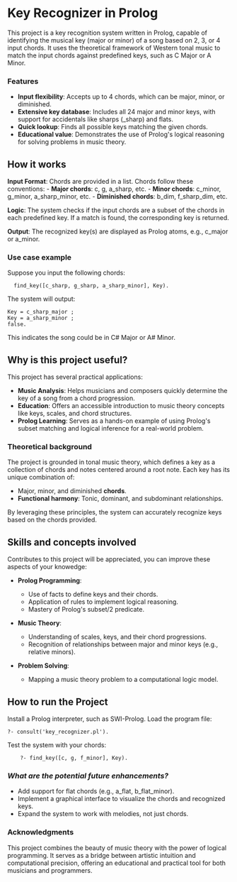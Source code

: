# Key Recognizer in Prolog #

This project is a key recognition system written in Prolog, capable of identifying the musical key (major or minor) of a song based on 2, 3, or 4 input chords. It uses the theoretical framework of Western tonal music to match the input chords against predefined keys, such as C Major or A Minor.
### Features ### 

  - **Input flexibility**: Accepts up to 4 chords, which can be major, minor, or diminished.
  - **Extensive key database**: Includes all 24 major and minor keys, with support for accidentals like sharps (_sharp) and flats.
  - **Quick lookup**: Finds all possible keys matching the given chords.
  - **Educational value**: Demonstrates the use of Prolog's logical reasoning for solving problems in music theory.

## How it works ##

  **Input Format**: Chords are provided in a list. Chords follow these conventions:
        - **Major chords**: c, g, a_sharp, etc.
        - **Minor chords**: c_minor, g_minor, a_sharp_minor, etc.
        - **Diminished chords**: b_dim, f_sharp_dim, etc.

  **Logic**: The system checks if the input chords are a subset of the chords in each predefined key. If a match is found, the corresponding key is returned.

  **Output**: The recognized key(s) are displayed as Prolog atoms, e.g., c_major or a_minor.

### Use case example ###

Suppose you input the following chords:

```
  find_key([c_sharp, g_sharp, a_sharp_minor], Key).
```

The system will output:
```
Key = c_sharp_major ;
Key = a_sharp_minor ;
false.
```

This indicates the song could be in C# Major or A# Minor.
## Why is this project useful? ##

This project has several practical applications:

   -  **Music Analysis**: Helps musicians and composers quickly determine the key of a song from a chord progression.
   -  **Education**: Offers an accessible introduction to music theory concepts like keys, scales, and chord structures.
   -  **Prolog Learning**: Serves as a hands-on example of using Prolog's subset matching and logical inference for a real-world problem.

### Theoretical background ###

The project is grounded in tonal music theory, which defines a key as a collection of chords and notes centered around a root note. Each key has its unique combination of:

  - Major, minor, and diminished **chords**.
  - **Functional harmony**: Tonic, dominant, and subdominant relationships.

By leveraging these principles, the system can accurately recognize keys based on the chords provided.
## Skills and concepts involved ##
Contributes to this project will be appreciated, you can improve these aspects of your knowedge:

  - **Prolog Programming**:
      - Use of facts to define keys and their chords.
      - Application of rules to implement logical reasoning.
      - Mastery of Prolog's subset/2 predicate.

  - **Music Theory**:
      - Understanding of scales, keys, and their chord progressions.
      - Recognition of relationships between major and minor keys (e.g., relative minors).

  - **Problem Solving**:
      - Mapping a music theory problem to a computational logic model.

## How to run the Project ##

  Install a Prolog interpreter, such as SWI-Prolog.
  Load the program file:
```
?- consult('key_recognizer.pl').
```

Test the system with your chords:
```
    ?- find_key([c, g, f_minor], Key).
```
### _What are the potential future enhancements?_ ###

 - Add support for flat chords (e.g., a_flat, b_flat_minor).
 - Implement a graphical interface to visualize the chords and recognized keys.
 - Expand the system to work with melodies, not just chords.

### Acknowledgments ###

This project combines the beauty of music theory with the power of logical programming. It serves as a bridge between artistic intuition and computational precision, offering an educational and practical tool for both musicians and programmers.
